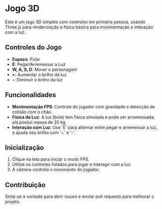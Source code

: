 # Jogo 3D

Este é um jogo 3D simples com controles em primeira pessoa, usando Three.js para renderização e física básica para movimentação e interação com a luz.

## Controles do Jogo

- **Espaço**: Pular  
- **E**: Pegar/Arremessar a Luz  
- **W, A, S, D**: Mover o personagem  
- **+**: Aumentar o brilho da luz  
- **-**: Diminuir o brilho da luz  

## Funcionalidades

- **Movimentação FPS**: Controle do jogador com gravidade e detecção de colisão com o chão.
- **Física da Luz**: A luz (bola) tem física simulada e pode ser arremessada; ela possui massa de 20 kg.
- **Interação com Luz**: Use 'E' para alternar entre pegar e arremessar a luz, e ajuste seu brilho com '+' e '-'.

## Inicialização

1. Clique na tela para iniciar o modo FPS.
2. Utilize os controles listados para jogar e interagir com a luz.
3. A câmera controla o movimento do jogador.

## Contribuição

Sinta-se à vontade para abrir issues e enviar pull requests para melhorar o projeto.